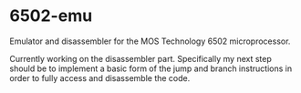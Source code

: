 # 6502-emu
Emulator and disassembler for the MOS Technology 6502 microprocessor.

Currently working on the disassembler part. Specifically my next step should be to implement a basic form of the jump and branch instructions in order to fully access and disassemble the code.